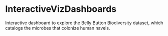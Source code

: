 # InteractiveVizDashboards

Interactive dashboard to explore the Belly Button Biodiversity dataset, which catalogs the microbes that colonize human navels.